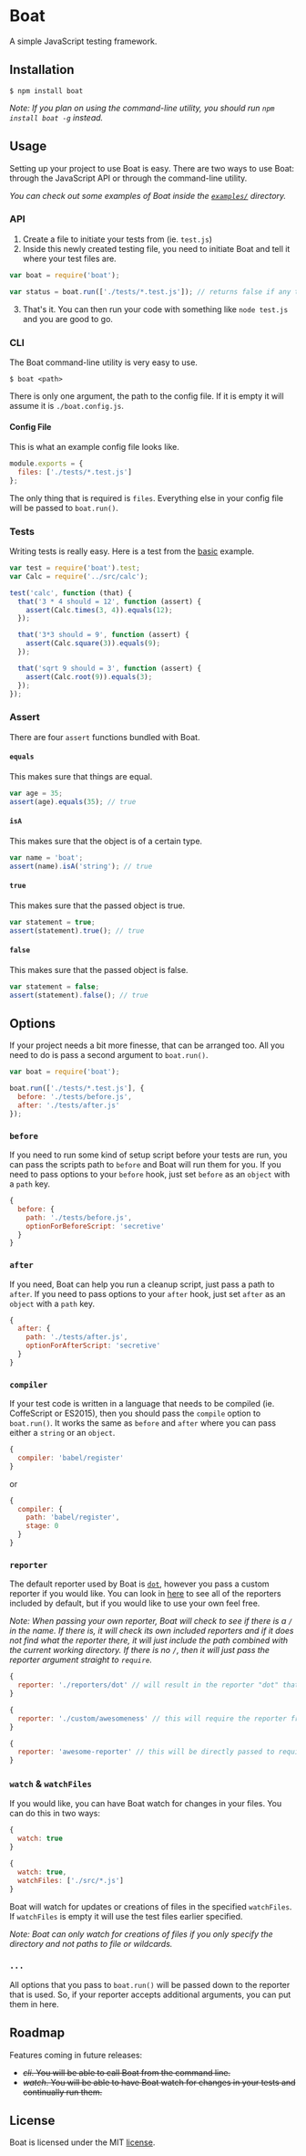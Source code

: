 Boat
====
A simple JavaScript testing framework.

## Installation
```
$ npm install boat
```

*Note: If you plan on using the command-line utility, you should run `npm install boat -g` instead.*

## Usage
Setting up your project to use Boat is easy. There are two ways to use Boat: through the JavaScript API or through the command-line utility.

*You can check out some examples of Boat inside the [`examples/`](examples/) directory.*

### API
1. Create a file to initiate your tests from (ie. `test.js`)
2. Inside this newly created testing file, you need to initiate Boat and tell it where your test files are.

```js
var boat = require('boat');

var status = boat.run(['./tests/*.test.js']); // returns false if any tests failed
```

3. That's it. You can then run your code with something like `node test.js` and you are good to go.

### CLI
The Boat command-line utility is very easy to use.

```
$ boat <path>
```

There is only one argument, the path to the config file. If it is empty it will assume it is `./boat.config.js`.

#### Config File
This is what an example config file looks like.

```js
module.exports = {
  files: ['./tests/*.test.js']
};
```

The only thing that is required is `files`. Everything else in your config file will be passed to `boat.run()`.

### Tests
Writing tests is really easy. Here is a test from the [basic](examples/basic/) example.

```js
var test = require('boat').test;
var Calc = require('../src/calc');

test('calc', function (that) {
  that('3 * 4 should = 12', function (assert) {
    assert(Calc.times(3, 4)).equals(12);
  });

  that('3*3 should = 9', function (assert) {
    assert(Calc.square(3)).equals(9);
  });

  that('sqrt 9 should = 3', function (assert) {
    assert(Calc.root(9)).equals(3);
  });
});
```

### Assert
There are four `assert` functions bundled with Boat.

#### `equals`
This makes sure that things are equal.

```js
var age = 35;
assert(age).equals(35); // true
```
#### `isA`
This makes sure that the object is of a certain type.

```js
var name = 'boat';
assert(name).isA('string'); // true
```
#### `true`
This makes sure that the passed object is true.

```js
var statement = true;
assert(statement).true(); // true
```
#### `false`
This makes sure that the passed object is false.

```js
var statement = false;
assert(statement).false(); // true
```

## Options
If your project needs a bit more finesse, that can be arranged too. All you need to do is pass a second argument to `boat.run()`.

```js
var boat = require('boat');

boat.run(['./tests/*.test.js'], {
  before: './tests/before.js',
  after: './tests/after.js'
});
```

### `before`
If you need to run some kind of setup script before your tests are run, you can pass the scripts path to `before` and Boat will run them for you. If you need to pass options to your `before` hook, just set `before` as an `object` with a `path` key.

```js
{
  before: {
    path: './tests/before.js',
    optionForBeforeScript: 'secretive'
  }
}
```

### `after`
If you need, Boat can help you run a cleanup script, just pass a path to `after`. If you need to pass options to your `after` hook, just set `after` as an `object` with a `path` key.

```js
{
  after: {
    path: './tests/after.js',
    optionForAfterScript: 'secretive'
  }
}
```

### `compiler`
If your test code is written in a language that needs to be compiled (ie. CoffeScript or ES2015), then you should pass the `compile` option to `boat.run()`. It works the same as `before` and `after` where you can pass either a `string` or an `object`.

```js
{
  compiler: 'babel/register'
}
```

or

```js
{
  compiler: {
    path: 'babel/register',
    stage: 0
  }
}
```

### `reporter`
The default reporter used by Boat is [`dot`](lib/reporters/dot.js), however you pass a custom reporter if you would like. You can look in [here](lib/reporters/) to see all of the reporters included by default, but if you would like to use your own feel free.

*Note: When passing your own reporter, Boat will check to see if there is a `/` in the name. If there is, it will check its own included reporters and if it does not find what the reporter there, it will just include the path combined with the current working directory. If there is no `/`, then it will just pass the reporter argument straight to `require`.*

```js
{
  reporter: './reporters/dot' // will result in the reporter "dot" that is included by default.
}

{
  reporter: './custom/awesomeness' // this will require the reporter from "./custom/awesomeness".
}

{
  reporter: 'awesome-reporter' // this will be directly passed to require("awesome-reporter").
}
```

### `watch` & `watchFiles`
If you would like, you can have Boat watch for changes in your files. You can do this in two ways:

```js
{
  watch: true
}

{
  watch: true,
  watchFiles: ['./src/*.js']
}
```

Boat will watch for updates or creations of files in the specified `watchFiles`. If `watchFiles` is empty it will use the test files earlier specified.

*Note: Boat can only watch for creations of files if you only specify the directory and not paths to file or wildcards.*

### `...`
All options that you pass to `boat.run()` will be passed down to the reporter that is used. So, if your reporter accepts additional arguments, you can put them in here.

## Roadmap
Features coming in future releases:

- ~~*cli*. You will be able to call Boat from the command line.~~
- ~~*watch*. You will be able to have Boat watch for changes in your tests and continually run them.~~

## License
Boat is licensed under the MIT [license](LICENSE).
